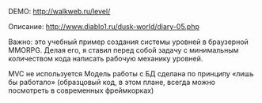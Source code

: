DEMO: http://walkweb.ru/level/

Описание: http://www.diablo1.ru/dusk-world/diary-05.php

Важно: это учебный пример создания системы уровней в браузерной MMORPG. Делая его, я 
ставил перед собой задачу с минимальным количеством кода написать рабочую механику уровней.

MVC не используется
Модель работы с БД сделана по принципу «лишь бы работало» (образцовый код, в этом 
плане, всегда можно посмотреть в современных фреймкорках)
